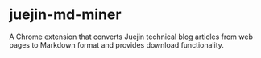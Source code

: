 # juejin-md-miner
A Chrome extension that converts Juejin technical blog articles from web pages to Markdown format and provides download functionality. 
